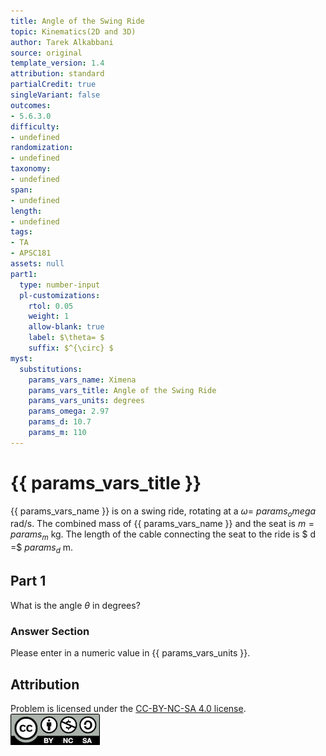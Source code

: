 ```yaml
---
title: Angle of the Swing Ride
topic: Kinematics(2D and 3D)
author: Tarek Alkabbani
source: original
template_version: 1.4
attribution: standard
partialCredit: true
singleVariant: false
outcomes:
- 5.6.3.0
difficulty:
- undefined
randomization:
- undefined
taxonomy:
- undefined
span:
- undefined
length:
- undefined
tags:
- TA
- APSC181
assets: null
part1:
  type: number-input
  pl-customizations:
    rtol: 0.05
    weight: 1
    allow-blank: true
    label: $\theta= $
    suffix: $^{\circ} $
myst:
  substitutions:
    params_vars_name: Ximena
    params_vars_title: Angle of the Swing Ride
    params_vars_units: degrees
    params_omega: 2.97
    params_d: 10.7
    params_m: 110
---
```

# {{ params_vars_title }}
{{ params_vars_name }} is on a swing ride, rotating at a $\omega =$ ${{ params_omega}}$ rad/s. The combined mass of {{ params_vars_name }} and the seat is $m = {{ params_m }}$ kg. The length of the cable connecting the seat to the ride is $ d =$ ${{ params_d}}$ m.

## Part 1

What is the angle $\theta$ in degrees?

### Answer Section

Please enter in a numeric value in {{ params_vars_units }}.

## Attribution

Problem is licensed under the [CC-BY-NC-SA 4.0 license](https://creativecommons.org/licenses/by-nc-sa/4.0/).<br> ![The Creative Commons 4.0 license requiring attribution-BY, non-commercial-NC, and share-alike-SA license.](https://raw.githubusercontent.com/firasm/bits/master/by-nc-sa.png)